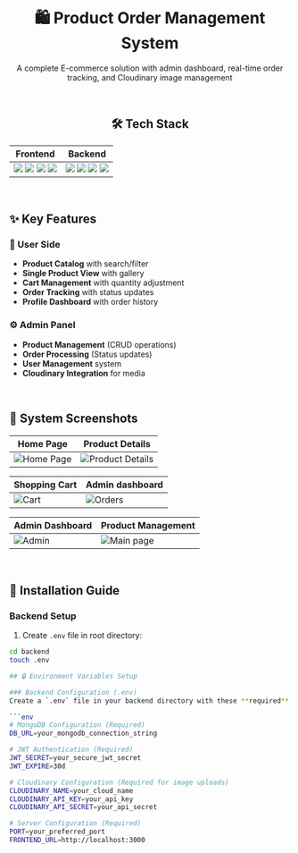 <h1 align="center">🛍️ Product Order Management System</h1>
<p align="center">A complete E-commerce solution with admin dashboard, real-time order tracking, and Cloudinary image management</p>

<br />

<h2 align="center">🛠 Tech Stack</h2>

<div align="center">
  
| Frontend | Backend |
|----------|---------|
| <img src="https://img.shields.io/badge/Next.js-000000?style=for-the-badge&logo=nextdotjs"> <img src="https://img.shields.io/badge/React-61DAFB?style=for-the-badge&logo=react"> <img src="https://img.shields.io/badge/Redux_Toolkit-764ABC?style=for-the-badge&logo=redux"> <img src="https://img.shields.io/badge/Tailwind_CSS-06B6D4?style=for-the-badge&logo=tailwindcss"> | <img src="https://img.shields.io/badge/Node.js-339933?style=for-the-badge&logo=nodedotjs"> <img src="https://img.shields.io/badge/Express-000000?style=for-the-badge&logo=express"> <img src="https://img.shields.io/badge/MongoDB-47A248?style=for-the-badge&logo=mongodb"> <img src="https://img.shields.io/badge/Cloudinary-FF7B00?style=for-the-badge&logo=cloudinary"> |

</div>

<br />

## ✨ Key Features

### 🛒 User Side
- **Product Catalog** with search/filter
- **Single Product View** with gallery
- **Cart Management** with quantity adjustment
- **Order Tracking** with status updates
- **Profile Dashboard** with order history

### ⚙️ Admin Panel
- **Product Management** (CRUD operations)
- **Order Processing** (Status updates)
- **User Management** system
- **Cloudinary Integration** for media

<br />

## 📸 System Screenshots

<div align="center">

| Home Page | Product Details |
|-----------|-----------------|
| ![Home Page](https://github.com/user-attachments/assets/b5aa00ee-8e57-4ec8-9049-4c2ecee03b27) | ![Product Details](https://github.com/user-attachments/assets/b9b76aa3-4a65-40b5-9380-ed0f1ebb819f) |

| Shopping Cart | Admin dashboard |
|--------------|----------------|
| ![Cart](https://github.com/user-attachments/assets/d284f95b-ad57-40e1-ad08-12571cba6243) | ![Orders](https://github.com/user-attachments/assets/f81db0bd-bea8-43c7-81ce-67d7354a3c4d) |

| Admin Dashboard | Product Management |
|----------------|--------------------|
| ![Admin](https://github.com/user-attachments/assets/fa36c0e0-0bc3-42bc-b679-2beae5d7ed30) | ![Main page](https://github.com/user-attachments/assets/1cef4f42-9cd9-4f2f-b6fc-39343dd05b53) |

</div>

<br />

## 🚀 Installation Guide
### Backend Setup
1. Create `.env` file in root directory:
```bash
cd backend
touch .env

## 🔒 Environment Variables Setup

### Backend Configuration (.env)
Create a `.env` file in your backend directory with these **required** variables:

```env
# MongoDB Configuration (Required)
DB_URL=your_mongodb_connection_string

# JWT Authentication (Required)
JWT_SECRET=your_secure_jwt_secret
JWT_EXPIRE=30d

# Cloudinary Configuration (Required for image uploads)
CLOUDINARY_NAME=your_cloud_name
CLOUDINARY_API_KEY=your_api_key
CLOUDINARY_API_SECRET=your_api_secret

# Server Configuration (Required)
PORT=your_preferred_port
FRONTEND_URL=http://localhost:3000
